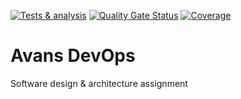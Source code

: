[![Tests & analysis](https://github.com/AvansInformatica-Marc/Avans-DevOps/actions/workflows/test-analysis-main.yml/badge.svg)](https://github.com/AvansInformatica-Marc/Avans-DevOps/actions) 
[![Quality Gate Status](https://sonarcloud.io/api/project_badges/measure?project=Avans-DevOps&metric=alert_status)](https://sonarcloud.io/project/overview?id=Avans-DevOps) 
[![Coverage](https://sonarcloud.io/api/project_badges/measure?project=Avans-DevOps&metric=coverage)](https://sonarcloud.io/project/overview?id=Avans-DevOps)
# Avans DevOps
Software design & architecture assignment
